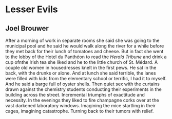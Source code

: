 # Lesser Evils
## Joel Brouwer
After a morning of work in separate rooms
she said she was going to the municipal pool
and he said he would walk along the river
for a while before they met back for their lunch
of tomatoes and cheese. But in fact she went
to the lobby of the Hotel du Panthéon
to read the _Herald Tribune_ and drink a cup
ofnthe Irish tea she liked and he to
the little church of St. Médard. A couple
old women in housedresses knelt in the first pews.
He sat in the back, with the drunks or alone.
And at lunch she said terrible, the lanes
were filled with kids from the elementary school
or terrific, I had it to myself. And he said
a barge full of oyster shells. Then quiet sex
with the curtains drawn against the chemistry
students conducting their experiments in the building
across the street. Incremental triumphs
of exactitude and necessity. In the evenings
they liked to fire champagne corks over at the vast
darkened laboratory windows. Imagining the mice
startling in their cages, imagining catastrophe.
Turning back to their tumors with relief.